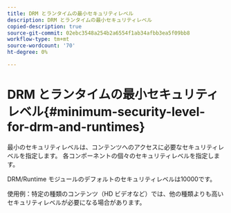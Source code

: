 ```yaml
---
title: DRM とランタイムの最小セキュリティレベル
description: DRM とランタイムの最小セキュリティレベル
copied-description: true
source-git-commit: 02ebc3548a254b2a6554f1ab34afbb3ea5f09bb8
workflow-type: tm+mt
source-wordcount: '70'
ht-degree: 0%

---
```


# DRM とランタイムの最小セキュリティレベル{#minimum-security-level-for-drm-and-runtimes}

最小のセキュリティレベルは、コンテンツへのアクセスに必要なセキュリティレベルを指定します。 各コンポーネントの個々のセキュリティレベルを指定します。

DRM/Runtime モジュールのデフォルトのセキュリティレベルは10000です。

使用例：特定の種類のコンテンツ（HD ビデオなど）では、他の種類よりも高いセキュリティレベルが必要になる場合があります。
